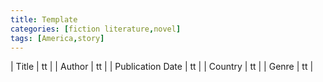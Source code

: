 ```yaml
---
title: Template
categories: [fiction literature,novel]
tags: [America,story]
---
```

        
| Title | tt |
| Author | tt  |
| Publication Date | tt   |
| Country | tt |
| Genre | tt  |
        